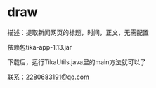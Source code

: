 # draw
描述：提取新闻网页的标题，时间，正文，无需配置

依赖包tika-app-1.13.jar

下载后，运行TikaUtils.java里的main方法就可以了

联系：2280683191@qq.com


